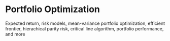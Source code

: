 # Portfolio Optimization

Expected return, risk models, mean-variance portfolio optimization, efficient frontier, hierachical parity risk, critical line algorithm, portfolio performance, and more
